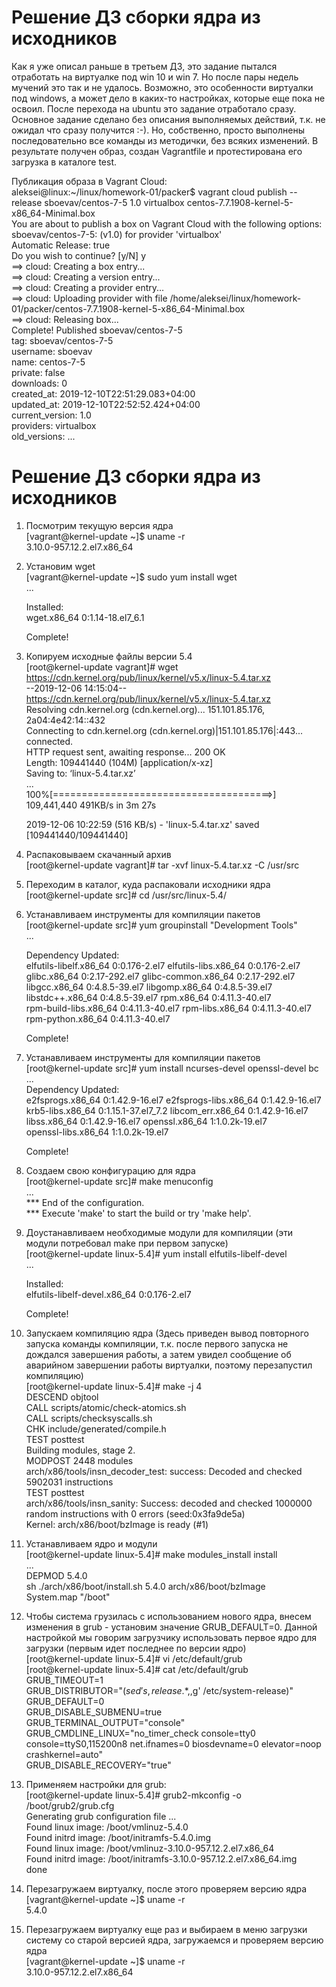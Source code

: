 # Решение ДЗ сборки ядра из исходников 

Как я уже описал раньше в третьем ДЗ, это задание пытался отработать на виртуалке под win 10 и win 7. Но после пары недель мучений это так и не удалось. Возможно, это особенности виртуалки под windows, а может дело в каких-то настройках, которые еще пока не освоил. После перехода на ubuntu это задание отработало сразу.  
Основное задание сделано без описания выполняемых действий, т.к. не ожидал что сразу получится :-). Но, собственно, просто выполнены последовательно все команды из методички, без всяких изменений. В результате получен образ, создан Vagrantfile и протестирована его загрузка в каталоге test.  

Публикация образа в Vagrant Cloud:  
		aleksei@linux:~/linux/homework-01/packer$ vagrant cloud publish --release sboevav/centos-7-5 1.0 virtualbox centos-7.7.1908-kernel-5-x86_64-Minimal.box  
	You are about to publish a box on Vagrant Cloud with the following options:  
	sboevav/centos-7-5:   (v1.0) for provider 'virtualbox'  
	Automatic Release:     true  
	Do you wish to continue? [y/N] y  
	==> cloud: Creating a box entry...  
	==> cloud: Creating a version entry...  
	==> cloud: Creating a provider entry...  
	==> cloud: Uploading provider with file /home/aleksei/linux/homework-01/packer/centos-7.7.1908-kernel-5-x86_64-Minimal.box  
	==> cloud: Releasing box...  
	Complete! Published sboevav/centos-7-5  
	tag:             sboevav/centos-7-5  
	username:        sboevav  
	name:            centos-7-5  
	private:         false  
	downloads:       0  
	created_at:      2019-12-10T22:51:29.083+04:00  
	updated_at:      2019-12-10T22:52:52.424+04:00  
	current_version: 1.0  
	providers:       virtualbox  
	old_versions:    ...  

# Решение ДЗ сборки ядра из исходников 

1. Посмотрим текущую версия ядра  
		[vagrant@kernel-update ~]$ uname -r  
	3.10.0-957.12.2.el7.x86_64

2. Установим wget  
		[vagrant@kernel-update ~]$ sudo yum install wget  
	...  

	Installed:  
	  wget.x86_64 0:1.14-18.el7_6.1                                                 

	Complete!  

3. Копируем исходные файлы версии 5.4  
		[root@kernel-update vagrant]# wget https://cdn.kernel.org/pub/linux/kernel/v5.x/linux-5.4.tar.xz  
	--2019-12-06 14:15:04--  https://cdn.kernel.org/pub/linux/kernel/v5.x/linux-5.4.tar.xz  
	Resolving cdn.kernel.org (cdn.kernel.org)... 151.101.85.176, 2a04:4e42:14::432  
	Connecting to cdn.kernel.org (cdn.kernel.org)|151.101.85.176|:443... connected.  
	HTTP request sent, awaiting response... 200 OK  
	Length: 109441440 (104M) [application/x-xz]  
	Saving to: ‘linux-5.4.tar.xz’  
	...  
	100%[======================================>] 109,441,440  491KB/s   in 3m 27s   

	2019-12-06 10:22:59 (516 KB/s) - 'linux-5.4.tar.xz' saved [109441440/109441440]  

4. Распаковываем скачанный архив  
		[root@kernel-update vagrant]# tar -xvf linux-5.4.tar.xz -C /usr/src  

5. Переходим в каталог, куда распаковали исходники ядра  
		[root@kernel-update src]# cd /usr/src/linux-5.4/  

6. Устанавливаем инструменты для компиляции пакетов  
		[root@kernel-update src]# yum groupinstall "Development Tools"  
	...  

	Dependency Updated:  
	  elfutils-libelf.x86_64 0:0.176-2.el7     elfutils-libs.x86_64 0:0.176-2.el7   
	  glibc.x86_64 0:2.17-292.el7              glibc-common.x86_64 0:2.17-292.el7   
	  libgcc.x86_64 0:4.8.5-39.el7             libgomp.x86_64 0:4.8.5-39.el7        
	  libstdc++.x86_64 0:4.8.5-39.el7          rpm.x86_64 0:4.11.3-40.el7           
	  rpm-build-libs.x86_64 0:4.11.3-40.el7    rpm-libs.x86_64 0:4.11.3-40.el7      
	  rpm-python.x86_64 0:4.11.3-40.el7       

	Complete!  

7. Устанавливаем инструменты для компиляции пакетов  
		[root@kernel-update src]# yum install ncurses-devel openssl-devel bc  
	...  
	Dependency Updated:  
	  e2fsprogs.x86_64 0:1.42.9-16.el7       e2fsprogs-libs.x86_64 0:1.42.9-16.el7  
	  krb5-libs.x86_64 0:1.15.1-37.el7_7.2   libcom_err.x86_64 0:1.42.9-16.el7      
	  libss.x86_64 0:1.42.9-16.el7           openssl.x86_64 1:1.0.2k-19.el7         
	  openssl-libs.x86_64 1:1.0.2k-19.el7   

	Complete!  

8. Создаем свою конфигурацию для ядра  
		[root@kernel-update src]# make menuconfig  
	...  
	*** End of the configuration.  
	*** Execute 'make' to start the build or try 'make help'.  

9. Доустанавливаем необходимые модули для компиляции (эти модули потребовал make при первом запуске)  
		[root@kernel-update linux-5.4]# yum install elfutils-libelf-devel  
	...  

	Installed:  
	  elfutils-libelf-devel.x86_64 0:0.176-2.el7                                    

	Complete!  

10. Запускаем компиляцию ядра (Здесь приведен вывод повторного запуска команды компиляции, т.к. после первого запуска не дождался завершения работы, а затем увидел сообщение об аварийном завершении работы виртуалки, поэтому перезапустил компиляцию)  
		[root@kernel-update linux-5.4]# make -j 4  
	  DESCEND  objtool  
	  CALL    scripts/atomic/check-atomics.sh  
	  CALL    scripts/checksyscalls.sh  
	  CHK     include/generated/compile.h  
	  TEST    posttest  
	  Building modules, stage 2.  
	  MODPOST 2448 modules  
	arch/x86/tools/insn_decoder_test: success: Decoded and checked 5902031 instructions  
	  TEST    posttest  
	arch/x86/tools/insn_sanity: Success: decoded and checked 1000000 random instructions with 0 errors (seed:0x3fa9de5a)  
	Kernel: arch/x86/boot/bzImage is ready  (#1)  

11. Устанавливаем ядро и модули  
		[root@kernel-update linux-5.4]# make modules_install install  
	...  
	  DEPMOD  5.4.0  
	sh ./arch/x86/boot/install.sh 5.4.0 arch/x86/boot/bzImage \
		System.map "/boot"  

12. Чтобы система грузилась с использованием нового ядра, внесем изменения в grub - установим значение GRUB_DEFAULT=0. Данной настройкой мы говорим загрузчику использовать первое ядро для загрузки (первым идет последнее по версии ядро)  
		[root@kernel-update linux-5.4]# vi /etc/default/grub  
		[root@kernel-update linux-5.4]# cat /etc/default/grub  
	GRUB_TIMEOUT=1  
	GRUB_DISTRIBUTOR="$(sed 's, release .*$,,g' /etc/system-release)"  
	GRUB_DEFAULT=0  
	GRUB_DISABLE_SUBMENU=true  
	GRUB_TERMINAL_OUTPUT="console"  
	GRUB_CMDLINE_LINUX="no_timer_check console=tty0 console=ttyS0,115200n8 net.ifnames=0 biosdevname=0 elevator=noop crashkernel=auto"  
	GRUB_DISABLE_RECOVERY="true"  

13. Применяем настройки для grub:  
		[root@kernel-update linux-5.4]# grub2-mkconfig -o /boot/grub2/grub.cfg  
	Generating grub configuration file ...  
	Found linux image: /boot/vmlinuz-5.4.0  
	Found initrd image: /boot/initramfs-5.4.0.img  
	Found linux image: /boot/vmlinuz-3.10.0-957.12.2.el7.x86_64  
	Found initrd image: /boot/initramfs-3.10.0-957.12.2.el7.x86_64.img  
	done  

14. Перезагружаем виртуалку, после этого проверяем версию ядра  
		[vagrant@kernel-update ~]$ uname -r  
	5.4.0  

15. Перезагружаем виртуалку еще раз и выбираем в меню загрузки систему со старой версией ядра, загружаемся и проверяем версию ядра  
		[vagrant@kernel-update ~]$ uname -r  
	3.10.0-957.12.2.el7.x86_64  



